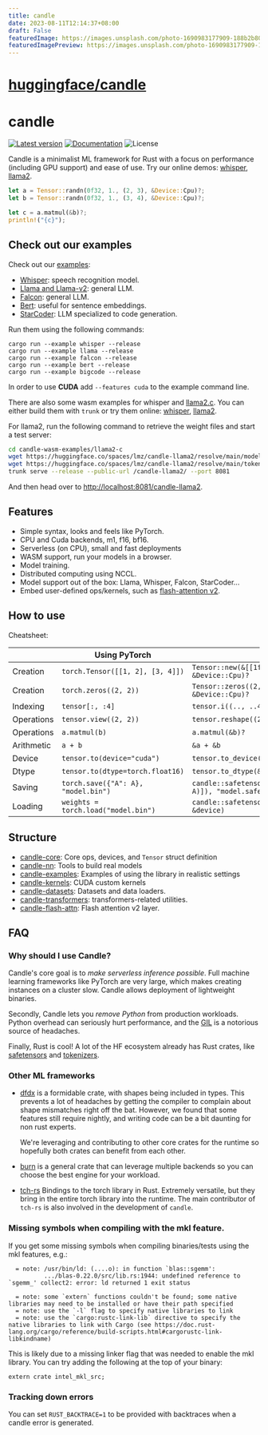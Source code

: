 ```yaml
---
title: candle
date: 2023-08-11T12:14:37+08:00
draft: False
featuredImage: https://images.unsplash.com/photo-1690983177909-188b2b80b35b?ixid=M3w0NjAwMjJ8MHwxfHJhbmRvbXx8fHx8fHx8fDE2OTE3MjcyNzF8&ixlib=rb-4.0.3
featuredImagePreview: https://images.unsplash.com/photo-1690983177909-188b2b80b35b?ixid=M3w0NjAwMjJ8MHwxfHJhbmRvbXx8fHx8fHx8fDE2OTE3MjcyNzF8&ixlib=rb-4.0.3
---
```


# [huggingface/candle](https://github.com/huggingface/candle)

# candle
[![Latest version](https://img.shields.io/crates/v/candle-core.svg)](https://crates.io/crates/candle-core)
[![Documentation](https://docs.rs/candle-core/badge.svg)](https://docs.rs/candle-core)
![License](https://img.shields.io/crates/l/candle-core.svg)

Candle is a minimalist ML framework for Rust with a focus on performance (including GPU support) 
and ease of use. Try our online demos: 
[whisper](https://huggingface.co/spaces/lmz/candle-whisper),
[llama2](https://huggingface.co/spaces/lmz/candle-llama2).

```rust
let a = Tensor::randn(0f32, 1., (2, 3), &Device::Cpu)?;
let b = Tensor::randn(0f32, 1., (3, 4), &Device::Cpu)?;

let c = a.matmul(&b)?;
println!("{c}");
```

## Check out our examples

Check out our [examples](./candle-examples/examples/):

- [Whisper](./candle-examples/examples/whisper/): speech recognition model.
- [Llama and Llama-v2](./candle-examples/examples/llama/): general LLM.
- [Falcon](./candle-examples/examples/falcon/): general LLM.
- [Bert](./candle-examples/examples/bert/): useful for sentence embeddings.
- [StarCoder](./candle-examples/examples/bigcode/): LLM specialized to code
  generation.

Run them using the following commands:
```
cargo run --example whisper --release
cargo run --example llama --release
cargo run --example falcon --release
cargo run --example bert --release
cargo run --example bigcode --release
```

In order to use **CUDA** add `--features cuda` to the example command line.

There are also some wasm examples for whisper and
[llama2.c](https://github.com/karpathy/llama2.c). You can either build them with
`trunk` or try them online:
[whisper](https://huggingface.co/spaces/lmz/candle-whisper),
[llama2](https://huggingface.co/spaces/lmz/candle-llama2).

For llama2, run the following command to retrieve the weight files and start a
test server:
```bash
cd candle-wasm-examples/llama2-c
wget https://huggingface.co/spaces/lmz/candle-llama2/resolve/main/model.bin
wget https://huggingface.co/spaces/lmz/candle-llama2/resolve/main/tokenizer.json
trunk serve --release --public-url /candle-llama2/ --port 8081
```
And then head over to
[http://localhost:8081/candle-llama2](http://localhost:8081/candle-llama2).

<!--- ANCHOR: features --->

## Features

- Simple syntax, looks and feels like PyTorch.
- CPU and Cuda backends, m1, f16, bf16.
- Serverless (on CPU), small and fast deployments
- WASM support, run your models in a browser.
- Model training.
- Distributed computing using NCCL.
- Model support out of the box: Llama, Whisper, Falcon, StarCoder...
- Embed user-defined ops/kernels, such as [flash-attention
  v2](https://github.com/huggingface/candle/blob/89ba005962495f2bfbda286e185e9c3c7f5300a3/candle-flash-attn/src/lib.rs#L152).

<!--- ANCHOR_END: features --->

## How to use

<!--- ANCHOR: cheatsheet --->
Cheatsheet:

|            | Using PyTorch                            | Using Candle                                                     |
|------------|------------------------------------------|------------------------------------------------------------------|
| Creation   | `torch.Tensor([[1, 2], [3, 4]])`         | `Tensor::new(&[[1f32, 2.], [3., 4.]], &Device::Cpu)?`           |
| Creation   | `torch.zeros((2, 2))`                    | `Tensor::zeros((2, 2), DType::F32, &Device::Cpu)?`               |
| Indexing   | `tensor[:, :4]`                          | `tensor.i((.., ..4))?`                                           |
| Operations | `tensor.view((2, 2))`                    | `tensor.reshape((2, 2))?`                                        |
| Operations | `a.matmul(b)`                            | `a.matmul(&b)?`                                                  |
| Arithmetic | `a + b`                                  | `&a + &b`                                                        |
| Device     | `tensor.to(device="cuda")`               | `tensor.to_device(&Device::Cuda(0))?`                            |
| Dtype      | `tensor.to(dtype=torch.float16)`         | `tensor.to_dtype(&DType::F16)?`                                  |
| Saving     | `torch.save({"A": A}, "model.bin")`      | `candle::safetensors::save(&HashMap::from([("A", A)]), "model.safetensors")?` |
| Loading    | `weights = torch.load("model.bin")`      | `candle::safetensors::load("model.safetensors", &device)`        |

<!--- ANCHOR_END: cheatsheet --->


## Structure

- [candle-core](./candle-core): Core ops, devices, and `Tensor` struct definition
- [candle-nn](./candle-nn/): Tools to build real models
- [candle-examples](./candle-examples/): Examples of using the library in realistic settings
- [candle-kernels](./candle-kernels/): CUDA custom kernels
- [candle-datasets](./candle-datasets/): Datasets and data loaders.
- [candle-transformers](./candle-transformers): transformers-related utilities.
- [candle-flash-attn](./candle-flash-attn): Flash attention v2 layer.

## FAQ

### Why should I use Candle?

Candle's core goal is to *make serverless inference possible*. Full machine learning frameworks like PyTorch
are very large, which makes creating instances on a cluster slow. Candle allows deployment of lightweight
binaries.

Secondly, Candle lets you *remove Python* from production workloads. Python overhead can seriously hurt performance,
and the [GIL](https://www.backblaze.com/blog/the-python-gil-past-present-and-future/) is a notorious source of headaches.

Finally, Rust is cool! A lot of the HF ecosystem already has Rust crates, like [safetensors](https://github.com/huggingface/safetensors) and [tokenizers](https://github.com/huggingface/tokenizers).


### Other ML frameworks

- [dfdx](https://github.com/coreylowman/dfdx) is a formidable crate, with shapes being included
  in types. This prevents a lot of headaches by getting the compiler to complain about shape mismatches right off the bat.
  However, we found that some features still require nightly, and writing code can be a bit daunting for non rust experts.

  We're leveraging and contributing to other core crates for the runtime so hopefully both crates can benefit from each
  other.

- [burn](https://github.com/burn-rs/burn) is a general crate that can leverage multiple backends so you can choose the best
  engine for your workload.

- [tch-rs](https://github.com/LaurentMazare/tch-rs.git) Bindings to the torch library in Rust. Extremely versatile, but they 
  bring in the entire torch library into the runtime. The main contributor of `tch-rs` is also involved in the development
  of `candle`.

### Missing symbols when compiling with the mkl feature.

If you get some missing symbols when compiling binaries/tests using the mkl
features, e.g.:
```
  = note: /usr/bin/ld: (....o): in function `blas::sgemm':
          .../blas-0.22.0/src/lib.rs:1944: undefined reference to `sgemm_' collect2: error: ld returned 1 exit status

  = note: some `extern` functions couldn't be found; some native libraries may need to be installed or have their path specified
  = note: use the `-l` flag to specify native libraries to link
  = note: use the `cargo:rustc-link-lib` directive to specify the native libraries to link with Cargo (see https://doc.rust-lang.org/cargo/reference/build-scripts.html#cargorustc-link-libkindname)
```

This is likely due to a missing linker flag that was needed to enable the mkl library. You
can try adding the following at the top of your binary:
```
extern crate intel_mkl_src;
```

### Tracking down errors

You can set `RUST_BACKTRACE=1` to be provided with backtraces when a candle
error is generated.
